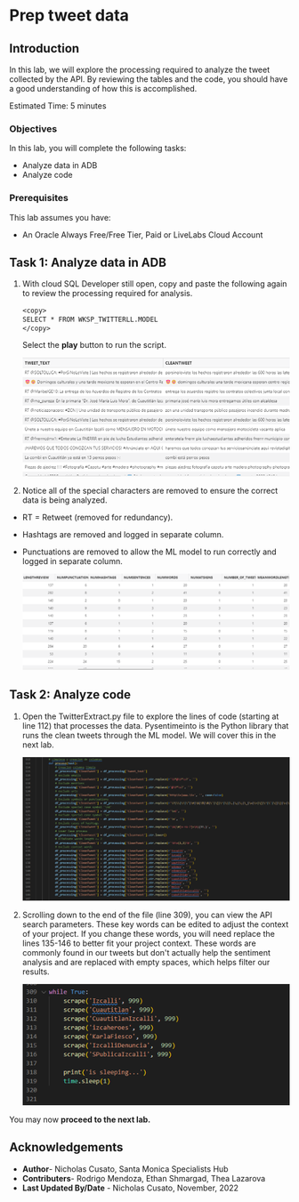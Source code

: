 # Prep tweet data

## Introduction

In this lab, we will explore the processing required to analyze the tweet collected by the API. By reviewing the tables and the code, you should have a good understanding of how this is accomplished.

Estimated Time: 5 minutes


### Objectives

In this lab, you will complete the following tasks:

- Analyze data in ADB
- Analyze code

### Prerequisites

This lab assumes you have:
- An Oracle Always Free/Free Tier, Paid or LiveLabs Cloud Account

## Task 1: Analyze data in ADB

1. With cloud SQL Developer still open, copy and paste the following again to review the processing required for analysis.

    ```
    <copy>
    SELECT * FROM WKSP_TWITTERLL.MODEL
    </copy>
    ```
    
    Select the **play** button to run the script.

    ![Comparison of raw tweet and clean tweet](images/clean-tweet.png) 

2. Notice all of the special characters are removed to ensure the correct data is being analyzed. 
- RT = Retweet (removed for redundancy).
- Hashtags are removed and logged in separate column.
- Punctuations are removed to allow the ML model to run correctly and logged in separate column.

    ![Columns logging tweet statistics](images/tweet-statistics.png) 

## Task 2: Analyze code

1. Open the TwitterExtract.py file to explore the lines of code (starting at line 112) that processes the data. Pysentimeinto is the Python library that runs the clean tweets through the ML model. We will cover this in the next lab. 

    ![Clean tweet code](images/limpieza-code.png) 

2. Scrolling down to the end of the file (line 309), you can view the API search parameters. These key words can be edited to adjust the context of your project. If you change these words, you will need replace the lines 135-146 to better fit your project context. These words are commonly found in our tweets but don't actually help the sentiment analysis and are replaced with empty spaces, which helps filter our results.

    ![Python extract search parameters code](images/search-parameters.png) 

You may now **proceed to the next lab.**

## Acknowledgements

- **Author**- Nicholas Cusato, Santa Monica Specialists Hub
- **Contributers**- Rodrigo Mendoza, Ethan Shmargad, Thea Lazarova
- **Last Updated By/Date** - Nicholas Cusato, November, 2022